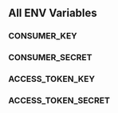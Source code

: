 ## All ENV Variables

### CONSUMER_KEY

### CONSUMER_SECRET

### ACCESS_TOKEN_KEY

### ACCESS_TOKEN_SECRET